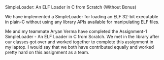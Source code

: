 SimpleLoader: An ELF Loader in C from Scratch (Without Bonus)

We have implemented a SimpleLoader for loading an ELF 32-bit executable in plain-C without using any
library APIs available for manipulating ELF files.

Me and my teammate Aryan Verma have completed the Assignment-1 SimpleLoader - An ELF Loader in C from Scratch. We met in the library after our classes got over and worked together to complete this assignment in my laptop. 
I would say that we both have contributed equally and worked pretty hard on this assignment as a team.
